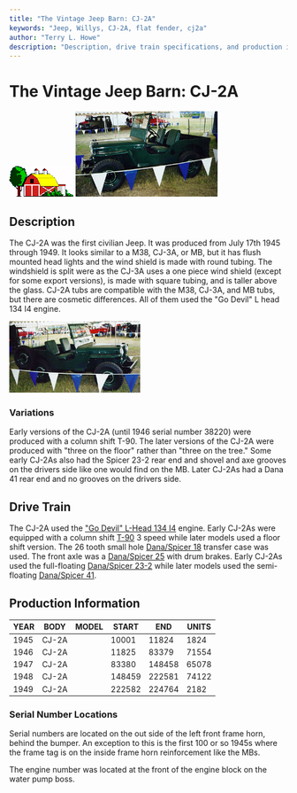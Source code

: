 ```yaml
---
title: "The Vintage Jeep Barn: CJ-2A"
keywords: "Jeep, Willys, CJ-2A, flat fender, cj2a"
author: "Terry L. Howe"
description: "Description, drive train specifications, and production information for the Willys Jeep CJ-2A"
---
```

# The Vintage Jeep Barn: CJ-2A

![barn](../../img/barn.gif) [![1948 CJ-2A drivers side](../../img/cj2ad_.jpg)](../../img/cj2ad.jpg) 

## Description

The CJ-2A was the first civilian Jeep. It was produced from July 17th 1945 through 1949. It looks similar to a M38, CJ-3A, or MB, but it has flush mounted head lights and the wind shield is made with round tubing. The windshield is split were as the CJ-3A uses a one piece wind shield (except for some export versions), is made with square tubing, and is taller above the glass. CJ-2A tubs are compatible with the M38, CJ-3A, and MB tubs, but there are cosmetic differences. All of them used the "Go Devil" L head 134 I4 engine. 

[![1948 CJ-2A passenger side](../../img/cj2ap_.jpg)](../../img/cj2ap.jpg) 

### Variations

Early versions of the CJ-2A (until 1946 serial number 38220) were produced with a column shift T-90. The later versions of the CJ-2A were produced with "three on the floor" rather than "three on the tree." Some early CJ-2As also had the Spicer 23-2 rear end and shovel and axe grooves on the drivers side like one would find on the MB. Later CJ-2As had a Dana 41 rear end and no grooves on the drivers side. 

## Drive Train

The CJ-2A used the ["Go Devil" L-Head 134 I4](/engine/factory/godevil134.md) engine. Early CJ-2As were equipped with a column shift [T-90](/transmission/factory/t90.md) 3 speed while later models used a floor shift version. The 26 tooth small hole [Dana/Spicer 18](/xfer/factory/d18.md) transfer case was used. The front axle was a [Dana/Spicer 25](/axle/factory/d25.md) with drum brakes. Early CJ-2As used the full-floating [Dana/Spicer 23-2](/axle/factory/s23.md) while later models used the semi-floating [Dana/Spicer 41](/axle/factory/d41.md). 

## Production Information

| YEAR | BODY  | MODEL | START  | END    | UNITS |
|------|-------|-------|--------|--------|-------|
| 1945 | CJ-2A |       | 10001  | 11824  | 1824  |
| 1946 | CJ-2A |       | 11825  | 83379  | 71554 |
| 1947 | CJ-2A |       | 83380  | 148458 | 65078 |
| 1948 | CJ-2A |       | 148459 | 222581 | 74122 |
| 1949 | CJ-2A |       | 222582 | 224764 | 2182  |

### Serial Number Locations

Serial numbers are located on the out side of the left front frame horn, behind the bumper. An exception to this is the first 100 or so 1945s where the frame tag is on the inside frame horn reinforcement like the MBs.

The engine number was located at the front of the engine block on the water pump boss.